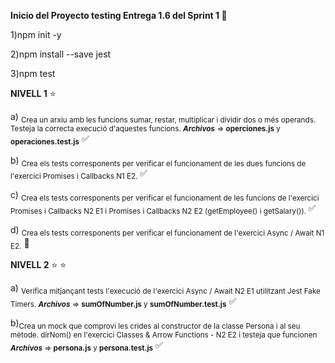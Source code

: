 **Inicio del Proyecto testing Entrega 1.6 del Sprint 1  :test_tube:**

1)npm init -y

2)npm install --save jest

3)npm test

**NIVELL 1** :star:

a) <sub>Crea un arxiu amb les funcions sumar, restar, multiplicar i dividir dos o més operands. Testeja la correcta execució d'aquestes funcions. ***Archivos*** => **operciones.js** y **operaciones.test.js**</sub> :white_check_mark:

b) <sub> Crea els tests corresponents per verificar el funcionament de les dues funcions de l'exercici Promises i Callbacks N1 E2.</sub> :white_check_mark:

c) <sub> Crea els tests corresponents per verificar el funcionament de les funcions de l'exercici Promises i Callbacks N2 E1 i Promises i Callbacks N2 E2 (getEmployee() i getSalary()). </sub> :white_check_mark:

d) <sub> Crea els tests corresponents per verificar el funcionament de l'exercici Async / Await N1 E2.</sub> :speech_balloon:

**NIVELL 2** :star: :star:

a) <sub>Verifica mitjançant tests l'execució de l'exercici Async / Await N2 E1 utilitzant Jest Fake Timers. </sub>
<sub>  ***Archivos*** => **sumOfNumber.js** y **sumOfNumber.test.js**</sub>  :white_check_mark:

b)<sub>Crea un mock que comprovi les crides al constructor de la classe Persona i al seu mètode. dirNom() en l'exercici Classes & Arrow Functions - N2 E2 i testeja que funcionen</sub> <sub>  ***Archivos*** => **persona.js** y **persona.test.js**</sub>  :white_check_mark: